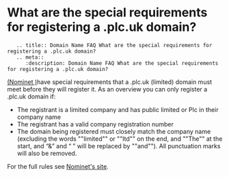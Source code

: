 # What are the special requirements for registering a .plc.uk domain?

```eval_rst
   .. title:: Domain Name FAQ What are the special requirements for registering a .plc.uk domain?
   .. meta::
      :description: Domain Name FAQ What are the special requirements for registering a .plc.uk domain?
```


[(Nominet )](https://my.ukfast.co.uk/faq/view/1260.html)have special requirements that a .plc.uk (limited) domain must meet before they will register it. As an overview you can only register a .plc.uk domain if:

<ul>
<li>The registrant is a limited company and has public limited or Plc in their company name</li>
<li>The registrant has a valid company registration number</li>
<li>The domain being registered must closely match the company name (excluding the words ""limited"" or ""ltd"" on the end, and ""The"" at the start, and &ldquo;&amp;&rdquo; and &ldquo; &rdquo; will be replaced by ""and""). All punctuation marks will also be removed.</li>
</ul>


For the full rules see [Nominet's site](http://www.nominet.org.uk/uk-domain-names/registering-uk-domain/choosing-domain-name/rules).

